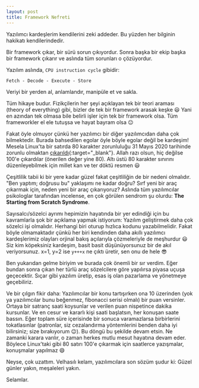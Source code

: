 ```yaml
---
layout: post
title: Framework Nefreti
---
```


Yazılımcı kardeşlerim kendilerini zeki addeder. Bu yüzden her bilginin hakikatı kendilerindedir.

Bir framework çıkar, bir sürü sorun çıkıyordur. Sonra başka bir ekip başka bir framework çıkarır ve aslında tüm sorunları o çözüyordur.

Yazılım aslında, `CPU instruction cycle` gibidir:

`Fetch - Decode - Execute - Store`

Veriyi bir yerden al, anlamlandır, manipüle et ve sakla.

Tüm hikaye budur. Fizikçilerin her şeyi açıklayan tek bir teori araması (theory of everything) gibi, bizler de tek bir framework arasak keşke 😃 Yani en azından tek olmasa bile belirli işler için tek bir framework olsa. Tüm frameworkler el ele tutuşsa ve hayat bayram olsa 😐

Fakat öyle olmuyor çünkü her yazılımcı bir diğer yazılımcıdan daha çok bilmektedir. Burada bahsedilen egolar öyle böyle egolar değil be kardeşim! Mesela Linux'ta bir satırda 80 karakter zorunluluğu 31 Mayıs 2020 tarihinde zorunlu olmaktan [çıkarıldı](https://git.kernel.org/pub/scm/linux/kernel/git/torvalds/linux.git/commit/?id=bdc48fa11e46f867ea4d75fa59ee87a7f48be144){:target="_blank"}. Allah razı olsun, hiç değilse 100'e çıkardılar (önerilen değer yine 80). Altı üstü 80 karakter sınırını düzenleyebilmek için millet kan ve ter döktü resmen 😃

Çeşitlilik tabii ki bir yere kadar güzel fakat çeşitliliğin de bir nedeni olmalıdır. "Ben yaptım; doğrusu bu" yaklaşımı ne kadar doğru? Sırf yeni bir araç çıkarmak için, neden yeni bir araç çıkarıyoruz? Aslında tüm yazılımcılar psikologlar tarafından incelense, en çok görülen sendrom şu olurdu: **The Starting from Scratch Syndrome**.

Sayısalcı/sözelci ayrımı hepimizin hayatında bir yer edindiği için bu kavramlarla şok bir açıklama yapmak istiyorum: Yazılım geliştirmek daha çok sözelci işi olmalıdır. Herhangi biri oturup hızlıca kodunu yazabilmelidir. Fakat böyle olmamaktadır çünkü her biri kendinden daha akıllı yazılımcı kardeşlerimiz olayları orjinal bakış açılarıyla çözmeleriyle de meşhurdur 😃 Siz kim köpeksiniz kardeşim, basit basit düşünüyorsunuz bir de akıl veriyorsunuz. x=1, y=2 ise `y+++x` ne çıktı üretir, sen onu de hele 😎

Ben yukarıdan gelme biriyim ve burada çok önemli bir sır verdim. Eğer bundan sonra çıkan her türlü araç sözelcilere göre yapılırsa piyasa uçuşa geçecektir. Sıçar gibi yazılım üretip, esas iş olan pazarlama ve yönetmeye geçebiliriz.

Ve bir çılgın fikir daha: Yazılımcılar bir konu tartışırken ona 10 üzerinden (yok ya yazılımcılar bunu beğenmez, fibonacci serisi olmalı) bir puan versinler. Ortaya bir satranç saati koysunlar ve verilen puan nispetince dakika kursunlar. Ve en cesur ve kararlı kişi saati başlatsın, her konuşan saate bassın. Eğer toplam süre içerisinde bir sonuca varamazlarsa birbirlerini tokatlasınlar (patronlar, siz cezalandırma yöntemlerini benden daha iyi bilirsiniz; size bırakıyorum 😉). Bu döngü bu şekilde devam etsin. Ne zamanki karara varılır, o zaman herkes mutlu mesut hayatına devam eder. Böylece Linux'taki gibi 80 satırı 100'e çıkarmak için saatlerce yazışmalar, konuşmalar yapılmaz 😄

Neyse, çok uzattım. Velhasılı kelam, yazılımcılara son sözüm şudur ki: Güzel günler yakın, meşaleleri yakın.

Selamlar.